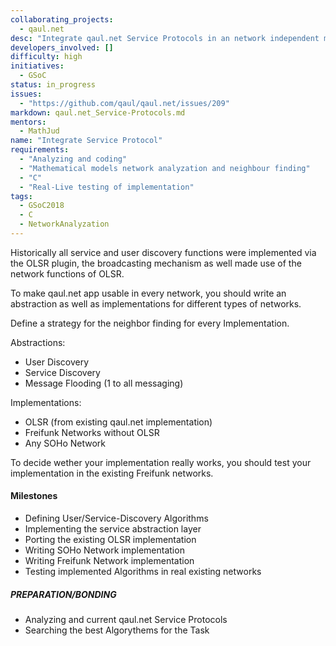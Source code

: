 ```yaml
---
collaborating_projects:
  - qaul.net
desc: "Integrate qaul.net Service Protocols in an network independent manner"
developers_involved: []
difficulty: high
initiatives:
  - GSoC
status: in_progress
issues:
  - "https://github.com/qaul/qaul.net/issues/209"
markdown: qaul.net_Service-Protocols.md
mentors:
  - MathJud
name: "Integrate Service Protocol"
requirements:
  - "Analyzing and coding"
  - "Mathematical models network analyzation and neighbour finding"
  - "C"
  - "Real-Live testing of implementation"
tags:
  - GSoC2018
  - C
  - NetworkAnalyzation
---
```


Historically all service and user discovery functions were implemented via the OLSR plugin, the broadcasting mechanism as well made use of the network functions of OLSR.

To make qaul.net app usable in every network, you should write an abstraction as well as implementations for different types of networks.

Define a strategy for the neighbor finding for every Implementation.

Abstractions:
* User Discovery
* Service Discovery
* Message Flooding (1 to all messaging)

Implementations:
* OLSR (from existing qaul.net implementation)
* Freifunk Networks without OLSR
* Any SOHo Network

To decide wether your implementation really works, you should test your implementation in the existing Freifunk networks.


#### Milestones

* Defining User/Service-Discovery Algorithms
* Implementing the service abstraction layer
* Porting the existing OLSR implementation
* Writing SOHo Network implementation
* Writing Freifunk Network implementation
* Testing implemented Algorithms in real existing networks

##### PREPARATION/BONDING

- Analyzing and current qaul.net Service Protocols
- Searching the best Algorythems for the Task
